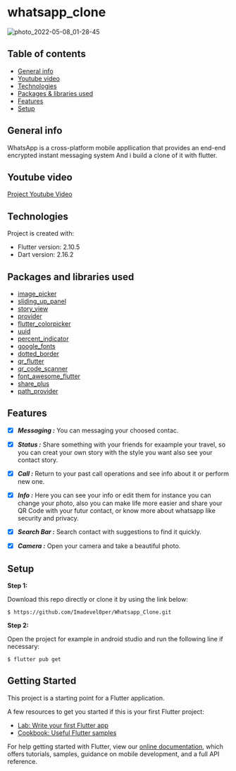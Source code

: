 # whatsapp_clone
![photo_2022-05-08_01-28-45](https://user-images.githubusercontent.com/105076786/167277988-100ff3be-1d6f-4b4a-ba5b-1a6c6c93fe82.jpg)

## Table of contents
* [General info](#general-info)
* [Youtube video](#youtube-video)
* [Technologies](#technologies)
* [Packages & libraries used](#packages-and-libraries-used)
* [Features](#features)
* [Setup](#setup)

## General info

WhatsApp is a cross-platform mobile appllication that provides an end-end encrypted instant messaging system And i build a clone of it with flutter.

## Youtube video

[Project Youtube Video](https://www.youtube.com/watch?v=CRT3vdo5C70&t=1s)


## Technologies

Project is created with:
* Flutter version:  2.10.5
* Dart version: 2.16.2

## Packages and libraries used

* [image_picker](https://pub.dev/packages/image_picker)
* [sliding_up_panel](https://pub.dev/packages/sliding_up_panel)
* [story_view](https://pub.dev/packages/story_view)
* [provider](https://pub.dev/packages/provider)
* [flutter_colorpicker](https://pub.dev/packages/flutter_colorpicker)
* [uuid](https://pub.dev/packages/uuid)
* [percent_indicator](https://pub.dev/packages/percent_indicator)
* [google_fonts](https://pub.dev/packages/google_fonts)
* [dotted_border](https://pub.dev/packages/dotted_border)
* [qr_flutter](https://pub.dev/packages/qr_flutter)
* [qr_code_scanner](https://pub.dev/packages/qr_code_scanner)
* [font_awesome_flutter](https://pub.dev/packages/font_awesome_flutter)
* [share_plus](https://pub.dev/packages/share_plus)
* [path_provider](https://pub.dev/packages/path_provider)

## Features

- [x] ***Messaging :*** You can messaging your choosed contac.

- [x] ***Status :*** Share something with your friends for exaample your travel, so you can creat your own story with the style you want also see your contact story.

- [x] ***Call :*** Return to your past call operations and see info about it or perform new one. 

- [x] ***Info :*** Here you can see your info or edit them for instance you can change your photo, also you can make life more easier and share your QR Code with your futur contact, or know more about whatsapp like security and privacy.

- [x] ***Search Bar :*** Search contact with suggestions to find it quickly.

- [x] ***Camera :*** Open your camera and take a beautiful photo.  

## Setup

**Step 1:**

Download this repo directly or clone it by using the link below:

```
$ https://github.com/Imadevel0per/Whatsapp_Clone.git
```

**Step 2:**

Open the project for example in android studio and run the following line if necessary:

```
$ flutter pub get 
```


## Getting Started

This project is a starting point for a Flutter application.

A few resources to get you started if this is your first Flutter project:

- [Lab: Write your first Flutter app](https://flutter.dev/docs/get-started/codelab)
- [Cookbook: Useful Flutter samples](https://flutter.dev/docs/cookbook)

For help getting started with Flutter, view our
[online documentation](https://flutter.dev/docs), which offers tutorials,
samples, guidance on mobile development, and a full API reference.
